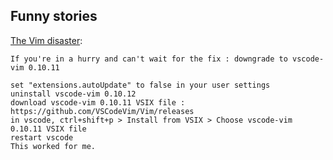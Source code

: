 ## Funny stories

[The Vim disaster](https://github.com/VSCodeVim/Vim/issues/2322):

```
If you're in a hurry and can't wait for the fix : downgrade to vscode-vim 0.10.11

set "extensions.autoUpdate" to false in your user settings
uninstall vscode-vim 0.10.12
download vscode-vim 0.10.11 VSIX file : https://github.com/VSCodeVim/Vim/releases
in vscode, ctrl+shift+p > Install from VSIX > Choose vscode-vim 0.10.11 VSIX file
restart vscode
This worked for me.
```
